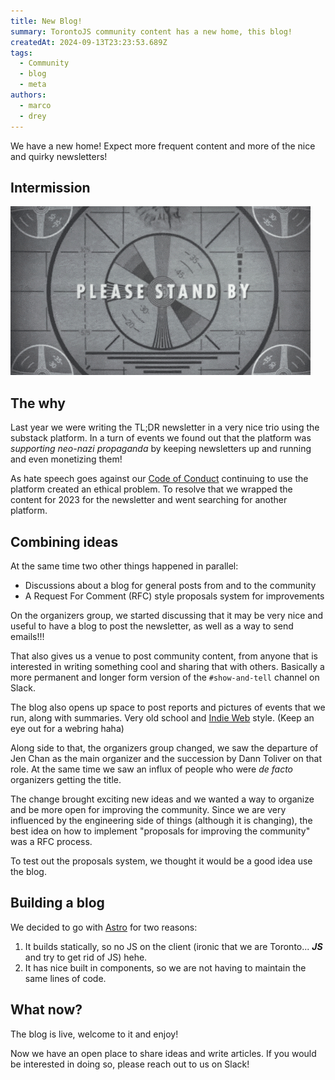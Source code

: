 ```yaml
---
title: New Blog!
summary: TorontoJS community content has a new home, this blog!
createdAt: 2024-09-13T23:23:53.689Z
tags:
  - Community
  - blog
  - meta
authors:
  - marco
  - drey
---
```

We have a new home! Expect more frequent content and more of the nice and quirky newsletters!

## Intermission

![A gif of a TV test image saying "Please stand by"](./assets/giphy.gif)

## The why

Last year we were writing the TL;DR newsletter in a very nice trio using the substack platform. In a turn of events we found out that the platform was _supporting neo-nazi propaganda_ by keeping newsletters up and running and even monetizing them!

As hate speech goes against our [Code of Conduct](https://torontojs.com/code_of_conduct) continuing to use the platform created an ethical problem. To resolve that we wrapped the content for 2023 for the newsletter and went searching for another platform.

## Combining ideas

At the same time two other things happened in parallel:
- Discussions about a blog for general posts from and to the community
- A Request For Comment (RFC) style proposals system for improvements

On the organizers group, we started discussing that it may be very nice and useful to have a blog to post the newsletter, as well as a way to send emails!!!

That also gives us a venue to post community content, from anyone that is interested in writing something cool and sharing that with others. Basically a more permanent and longer form version of the `#show-and-tell` channel on Slack.

The blog also opens up space to post reports and pictures of events that we run, along with summaries. Very old school and [Indie Web](https://indieweb.org/) style. (Keep an eye out for a webring haha)

Along side to that, the organizers group changed, we saw the departure of Jen Chan as the main organizer and the succession by Dann Toliver on that role. At the same time we saw an influx of people who were _de facto_ organizers getting the title.

The change brought exciting new ideas and we wanted a way to organize and be more open for improving the community. Since we are very influenced by the engineering side of things (although it is changing), the best idea on how to implement "proposals for improving the community" was a RFC process.

To test out the proposals system, we thought it would be a good idea use the blog.

## Building a blog

We decided to go with [Astro](https://astro.build/) for two reasons:
1. It builds statically, so no JS on the client (ironic that we are Toronto... _**JS**_ and try to get rid of JS) hehe.
2. It has nice built in components, so we are not having to maintain the same lines of code.

## What now?

The blog is live, welcome to it and enjoy!

Now we have an open place to share ideas and write articles. If you would be interested in doing so, please reach out to us on Slack!
